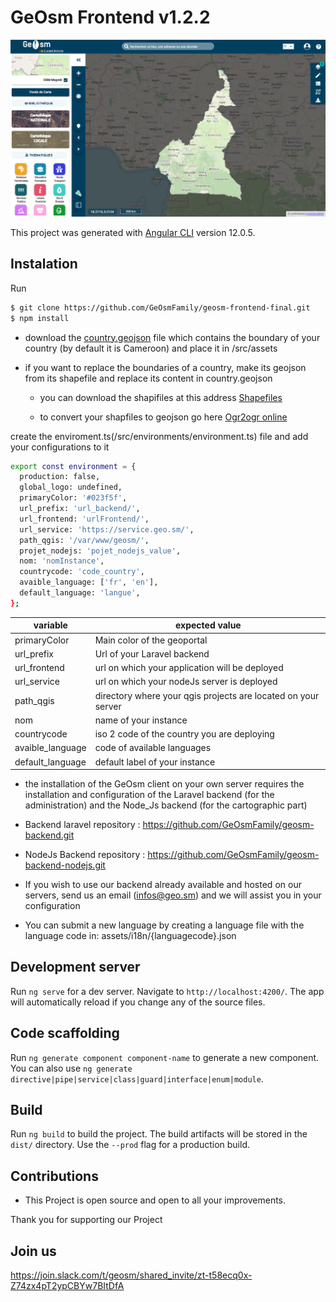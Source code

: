 # GeOsm Frontend v1.2.2

<img src="geosm.png" alt="App Screen(light)"/>

This project was generated with [Angular CLI](https://github.com/angular/angular-cli) version 12.0.5.

## Instalation

Run

```sh
$ git clone https://github.com/GeOsmFamily/geosm-frontend-final.git
$ npm install

```

- download the [country.geojson](https://service.geo.sm/var/www/country.geojson) file which contains the boundary of your country (by default it is Cameroon) and place it in /src/assets

- if you want to replace the boundaries of a country, make its geojson from its shapefile and replace its content in country.geojson

  - you can download the shapifiles at this address [Shapefiles](https://www.diva-gis.org/gdata)

  - to convert your shapfiles to geojson go here [Ogr2ogr online](https://ogre.adc4gis.com/)

create the enviroment.ts(/src/environments/environment.ts) file and add your configurations to it

```sh
export const environment = {
  production: false,
  global_logo: undefined,
  primaryColor: '#023f5f',
  url_prefix: 'url_backend/',
  url_frontend: 'urlFrontend/',
  url_service: 'https://service.geo.sm/',
  path_qgis: '/var/www/geosm/',
  projet_nodejs: 'pojet_nodejs_value',
  nom: 'nomInstance',
  countrycode: 'code_country',
  avaible_language: ['fr', 'en'],
  default_language: 'langue',
};

```

| variable         | expected value                                                |
| ---------------- | ------------------------------------------------------------- |
| primaryColor     | Main color of the geoportal                                   |
| url_prefix       | Url of your Laravel backend                                   |
| url_frontend     | url on which your application will be deployed                |
| url_service      | url on which your nodeJs server is deployed                   |
| path_qgis        | directory where your qgis projects are located on your server |
| nom              | name of your instance                                         |
| countrycode      | iso 2 code of the country you are deploying                   |
| avaible_language | code of available languages                                   |
| default_language | default label of your instance                                |

- the installation of the GeOsm client on your own server requires the installation and configuration of the Laravel backend (for the administration) and the Node_Js backend (for the cartographic part)

- Backend laravel repository : https://github.com/GeOsmFamily/geosm-backend.git

- NodeJs Backend repository : https://github.com/GeOsmFamily/geosm-backend-nodejs.git

- If you wish to use our backend already available and hosted on our servers, send us an email (infos@geo.sm) and we will assist you in your configuration

- You can submit a new language by creating a language file with the language code in: assets/i18n/{languagecode}.json

## Development server

Run `ng serve` for a dev server. Navigate to `http://localhost:4200/`. The app will automatically reload if you change any of the source files.

## Code scaffolding

Run `ng generate component component-name` to generate a new component. You can also use `ng generate directive|pipe|service|class|guard|interface|enum|module`.

## Build

Run `ng build` to build the project. The build artifacts will be stored in the `dist/` directory. Use the `--prod` flag for a production build.

## Contributions

- This Project is open source and open to all your improvements.

Thank you for supporting our Project

## Join us

https://join.slack.com/t/geosm/shared_invite/zt-t58ecq0x-Z74zx4pT2ypCBYw7BItDfA
